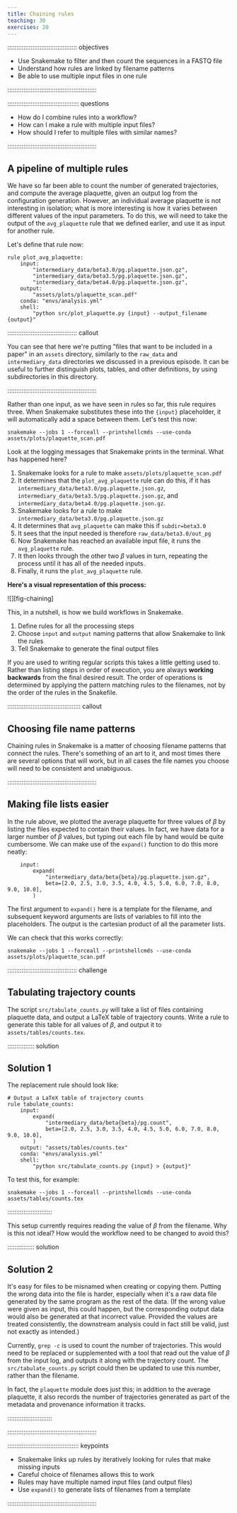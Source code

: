 ```yaml
---
title: Chaining rules
teaching: 30
exercises: 20
---
```


::::::::::::::::::::::::::::::::::::::: objectives

- Use Snakemake to filter and then count the sequences in a FASTQ file
- Understand how rules are linked by filename patterns
- Be able to use multiple input files in one rule

::::::::::::::::::::::::::::::::::::::::::::::::::

:::::::::::::::::::::::::::::::::::::::: questions

- How do I combine rules into a workflow?
- How can I make a rule with multiple input files?
- How should I refer to multiple files with similar names?

::::::::::::::::::::::::::::::::::::::::::::::::::

## A pipeline of multiple rules

We have so far been able to count the number of generated trajectories,
and compute the average plaquette,
given an output log from the configuration generation.
However,
an individual average plaquette is not interesting in isolation;
what is more interesting is
how it varies between different values of the input parameters.
To do this,
we will need to take the output of the `avg_plaquette` rule
that we defined earlier,
and use it as input for another rule.

Let's define that rule now:

```snakemake
rule plot_avg_plaquette:
    input:
        "intermediary_data/beta3.0/pg.plaquette.json.gz",
        "intermediary_data/beta3.5/pg.plaquette.json.gz",
        "intermediary_data/beta4.0/pg.plaquette.json.gz",
    output:
        "assets/plots/plaquette_scan.pdf"
    conda: "envs/analysis.yml"
    shell:
        "python src/plot_plaquette.py {input} --output_filename {output}"
```

:::::::::::::::::::::::::::::::::::::::  callout

You can see that here we're putting
"files that want to be included in a paper"
in an `assets` directory,
similarly to the `raw_data` and `intermediary_data` directories
we discussed in a previous episode.
It can be useful to further distinguish
plots,
tables,
and other definitions,
by using subdirectories in this directory.

::::::::::::::::::::::::::::::::::::::::::::::::::

Rather than one input,
as we have seen in rules so far,
this rule requires three.
When Snakemake substitutes these into the `{input}` placeholder,
it will automatically add a space between them.
Let's test this now:

```shellsession
snakemake --jobs 1 --forceall --printshellcmds --use-conda assets/plots/plaquette_scan.pdf
```

Look at the logging messages that Snakemake prints in the terminal. What has happened here?

1. Snakemake looks for a rule to make `assets/plots/plaquette_scan.pdf`
2. It determines that the `plot_avg_plaquette` rule can do this,
   if it has `intermediary_data/beta3.0/pg.plaquette.json.gz`,
   `intermediary_data/beta3.5/pg.plaquette.json.gz`,
   and `intermediary_data/beta4.0/pg.plaquette.json.gz`.
3. Snakemake looks for a rule to make `intermediary_data/beta3.0/pg.plaquette.json.gz`
4. It determines that `avg_plaquette` can make this if `subdir=beta3.0`
5. It sees that the input needed is therefore `raw_data/beta3.0/out_pg`
6. Now Snakemake has reached an available input file,
   it runs the `avg_plaquette` rule.
7. It then looks through the other two $\beta$ values in turn,
   repeating the process until it has all of the needed inputs.
8. Finally, it runs the `plot_avg_plaquette` rule.

**Here's a visual representation of this process:**

![][fig-chaining]

This,
in a nutshell,
is how we build workflows in Snakemake.

1. Define rules for all the processing steps
2. Choose `input` and `output` naming patterns that allow Snakemake to link the rules
3. Tell Snakemake to generate the final output files

If you are used to writing regular scripts this takes a little getting used to.
Rather than listing steps in order of execution,
you are always **working backwards** from the final desired result.
The order of operations is determined by 
applying the pattern matching rules to the filenames,
not by the order of the rules in the Snakefile.

:::::::::::::::::::::::::::::::::::::::::  callout

## Choosing file name patterns

Chaining rules in Snakemake is a matter of choosing filename patterns that connect the rules.
There's something of an art to it, and most times there are several options that will work, but
in all cases the file names you choose will need to be consistent and unabiguous.

::::::::::::::::::::::::::::::::::::::::::::::::::

## Making file lists easier

In the rule above,
we plotted the average plaquette for three values of $\beta$
by listing the files expected to contain their values.
In fact,
we have data for a larger number of $\beta$ values,
but typing out each file by hand would be quite cumbersome.
We can make use of the `expand()` function to do this more neatly:

```snakemake
    input:
        expand(
            "intermediary_data/beta{beta}/pg.plaquette.json.gz",
            beta=[2.0, 2.5, 3.0, 3.5, 4.0, 4.5, 5.0, 6.0, 7.0, 8.0, 9.0, 10.0],
        )
```

The first argument to `expand()` here is a template for the filename,
and subsequent keyword arguments are
lists of variables to fill into the placeholders.
The output is the cartesian product of all the parameter lists.

We can check that this works correctly:

```shellsession
snakemake --jobs 1 --forceall --printshellcmds --use-conda assets/plots/plaquette_scan.pdf
```


:::::::::::::::::::::::::::::::::::::::  challenge

## Tabulating trajectory counts

The script `src/tabulate_counts.py` will take a list of files containing plaquette data,
and output a LaTeX table of trajectory counts.
Write a rule to generate this table for all values of $\beta$,
and output it to `assets/tables/counts.tex`.

:::::::::::::::  solution

## Solution 1

The replacement rule should look like:

```snakemake
# Output a LaTeX table of trajectory counts
rule tabulate_counts:
    input:
        expand(
            "intermediary_data/beta{beta}/pg.count",
            beta=[2.0, 2.5, 3.0, 3.5, 4.0, 4.5, 5.0, 6.0, 7.0, 8.0, 9.0, 10.0],
        )
    output: "assets/tables/counts.tex"
    conda: "envs/analysis.yml"
    shell:
        "python src/tabulate_counts.py {input} > {output}"
```

To test this,
for example:

```shellsession
snakemake --jobs 1 --forceall --printshellcmds --use-conda assets/tables/counts.tex
```

:::::::::::::::::::::::::

This setup currently requires reading the value of $\beta$ from the filename.
Why is this not ideal?
How would the workflow need to be changed to avoid this?

:::::::::::::::  solution

## Solution 2

It's easy for files to be misnamed when creating or copying them.
Putting the wrong data into the file is harder,
especially when it's
a raw data file generated by the same program as the rest of the data.
(If the wrong value were given as input,
this could happen,
but the corresponding output data would also be generated at that incorrect value.
Provided the values are treated consistently,
the downstream analysis could in fact still be valid,
just not exactly as intended.)

Currently,
`grep -c` is used to count the number of trajectories.
This would need to be replaced or supplemented
with a tool that read out the value of $\beta$ from the input log,
and outputs it along with the trajectory count.
The `src/tabulate_counts.py` script could then be updated to use this number,
rather than the filename.

In fact,
the `plaquette` module does just this;
in addition to the average plaquette,
it also records the number of trajectories generated
as part of the metadata and provenance information it tracks.

:::::::::::::::::::::::::


::::::::::::::::::::::::::::::::::::::::::::::::::


:::::::::::::::::::::::::::::::::::::::: keypoints

- Snakemake links up rules by iteratively looking for rules that make missing inputs
- Careful choice of filenames allows this to work
- Rules may have multiple named input files (and output files)
- Use `expand()` to generate lists of filenames from a template

::::::::::::::::::::::::::::::::::::::::::::::::::
